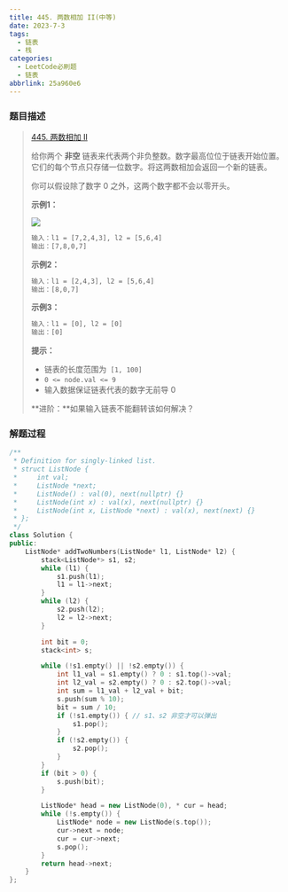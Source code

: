 ```yaml
---
title: 445. 两数相加 II(中等)
date: 2023-7-3
tags:
  - 链表
  - 栈
categories:
  - LeetCode必刷题
  - 链表
abbrlink: 25a960e6
---
```


### 题目描述

> [445. 两数相加 II](https://leetcode.cn/problems/add-two-numbers-ii/)
>
> 给你两个 **非空** 链表来代表两个非负整数。数字最高位位于链表开始位置。它们的每个节点只存储一位数字。将这两数相加会返回一个新的链表。
>
> 你可以假设除了数字 0 之外，这两个数字都不会以零开头。
>
>  
>
> **示例1：**
>
> ![](https://s1.vika.cn/space/2023/07/03/cdcca28c62d74e66aa8fccb99f934add)
>
> ```txt
> 输入：l1 = [7,2,4,3], l2 = [5,6,4]
> 输出：[7,8,0,7]
> ```
>
> **示例2：**
>
> ```txt
> 输入：l1 = [2,4,3], l2 = [5,6,4]
> 输出：[8,0,7]
> ```
>
> **示例3：**
>
> ```txt
> 输入：l1 = [0], l2 = [0]
> 输出：[0]
> ```
>
>  
>
> **提示：**
>
> - 链表的长度范围为` [1, 100]`
> - `0 <= node.val <= 9`
> - 输入数据保证链表代表的数字无前导 0
>
>  
>
> **进阶：**如果输入链表不能翻转该如何解决？

### 解题过程

```cpp
/**
 * Definition for singly-linked list.
 * struct ListNode {
 *     int val;
 *     ListNode *next;
 *     ListNode() : val(0), next(nullptr) {}
 *     ListNode(int x) : val(x), next(nullptr) {}
 *     ListNode(int x, ListNode *next) : val(x), next(next) {}
 * };
 */
class Solution {
public:
    ListNode* addTwoNumbers(ListNode* l1, ListNode* l2) {
        stack<ListNode*> s1, s2;
        while (l1) {
            s1.push(l1);
            l1 = l1->next;
        }
        while (l2) {
            s2.push(l2);
            l2 = l2->next;
        }

        int bit = 0;
        stack<int> s;

        while (!s1.empty() || !s2.empty()) {
            int l1_val = s1.empty() ? 0 : s1.top()->val;
            int l2_val = s2.empty() ? 0 : s2.top()->val;
            int sum = l1_val + l2_val + bit;
            s.push(sum % 10);
            bit = sum / 10;
            if (!s1.empty()) { // s1、s2 非空才可以弹出
                s1.pop();
            }
            if (!s2.empty()) {
                s2.pop();
            }
        }
        if (bit > 0) {
            s.push(bit);
        }

        ListNode* head = new ListNode(0), * cur = head;
        while (!s.empty()) {
            ListNode* node = new ListNode(s.top());
            cur->next = node;
            cur = cur->next;
            s.pop();
        }
        return head->next;
    }
};
```

